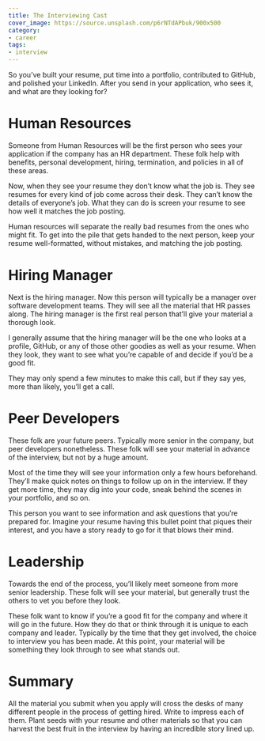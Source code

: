 ```yaml
---
title: The Interviewing Cast
cover_image: https://source.unsplash.com/p6rNTdAPbuk/900x500
category:
- career
tags:
- interview
---
```

So you’ve built your resume, put time into a portfolio, contributed to GitHub, and polished your LinkedIn. After you send in your application, who sees it, and what are they looking for?

# Human Resources

Someone from Human Resources will be the first person who sees your application if the company has an HR department. These folk help with benefits, personal development, hiring, termination, and policies in all of these areas.

Now, when they see your resume they don’t know what the job is. They see resumes for every kind of job come across their desk. They can’t know the details of everyone’s job. What they can do is screen your resume to see how well it matches the job posting.

Human resources will separate the really bad resumes from the ones who might fit. To get into the pile that gets handed to the next person, keep your resume well-formatted, without mistakes, and matching the job posting.

# Hiring Manager

Next is the hiring manager. Now this person will typically be a manager over software development teams. They will see all the material that HR passes along. The hiring manager is the first real person that’ll give your material a thorough look.

I generally assume that the hiring manager will be the one who looks at a profile, GitHub, or any of those other goodies as well as your resume. When they look, they want to see what you’re capable of and decide if you’d be a good fit.

They may only spend a few minutes to make this call, but if they say yes, more than likely, you’ll get a call.

# Peer Developers

These folk are your future peers. Typically more senior in the company, but peer developers nonetheless. These folk will see your material in advance of the interview, but not by a huge amount.

Most of the time they will see your information only a few hours beforehand. They’ll make quick notes on things to follow up on in the interview. If they get more time, they may dig into your code, sneak behind the scenes in your portfolio, and so on.

This person you want to see information and ask questions that you’re prepared for. Imagine your resume having this bullet point that piques their interest, and you have a story ready to go for it that blows their mind.

# Leadership

Towards the end of the process, you’ll likely meet someone from more senior leadership. These folk will see your material, but generally trust the others to vet you before they look.

These folk want to know if you’re a good fit for the company and where it will go in the future. How they do that or think through it is unique to each company and leader. Typically by the time that they get involved, the choice to interview you has been made. At this point, your material will be something they look through to see what stands out.

# Summary

All the material you submit when you apply will cross the desks of many different people in the process of getting hired. Write to impress each of them. Plant seeds with your resume and other materials so that you can harvest the best fruit in the interview by having an incredible story lined up.
